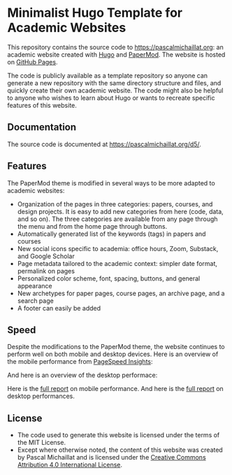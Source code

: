 # Minimalist Hugo Template for Academic Websites

This repository contains the source code to https://pascalmichaillat.org: an academic website created with [Hugo](https://github.com/gohugoio/hugo) and [PaperMod](https://github.com/adityatelange/hugo-PaperMod). The website is hosted on [GitHub Pages](https://docs.github.com/en/pages/getting-started-with-github-pages/about-github-pages).

The code is publicly available as a template repository so anyone can generate a new repository with the same directory structure and files, and quickly create their own academic website. The code might also be helpful to anyone who wishes to learn about Hugo or wants to recreate specific features of this website.

## Documentation

The source code is documented at https://pascalmichaillat.org/d5/.

## Features

The PaperMod theme is modified in several ways to be more adapted to academic websites:

+ Organization of the pages in three categories: papers, courses, and design projects. It is easy to add new categories from here (code, data, and so on). The three categories are available from any page through the menu and from the home page through buttons.
+ Automatically generated list of the keywords (tags) in papers and courses
+ New social icons specific to academia: office hours, Zoom, Substack, and Google Scholar
+ Page metadata tailored to the academic context: simpler date format, permalink on pages
+ Personalized color scheme, font, spacing, buttons, and general appearance
+ New archetypes for paper pages, course pages, an archive page, and a search page
+ A footer can easily be added

## Speed

Despite the modifications to the PaperMod theme, the website continues to perform well on both mobile and desktop devices. Here is an overview of the mobile performance from [PageSpeed Insights](https://pagespeed.web.dev/):


And here is an overview of the desktop performace:


Here is the [full report](https://pagespeed.web.dev/analysis/https-pascalmichaillat-org/hl96ythdue?form_factor=mobile) on mobile performance. And here is the [full report](https://pagespeed.web.dev/analysis/https-pascalmichaillat-org/hl96ythdue?form_factor=desktop) on desktop performances.

## License

+ The code used to generate this website is licensed under the terms of the MIT License.
+ Except where otherwise noted, the content of this website was created by Pascal Michaillat and is licensed under the [Creative Commons Attribution 4.0 International License](http://creativecommons.org/licenses/by/4.0/).
